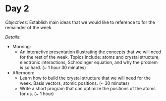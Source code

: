 # Day 2
*Objectives*: Establish main ideas that we would like to reference to for the remainder of the week.

*Details*:

 - Morning:
      - An interactive presentation illustrating the concepts that we will need for the rest of the week. Topics include: atoms and crystal structure, electronic interactions, Schrodinger equation, and why the problem is so hard. (~ 1 hour 30 minutes)
 - Afternoon:
      - Learn how to build the crystal structure that we will need for the week. Basis vectors, atomic positions. (~ 30 minutes)
      - Write a short program that can optimize the positions of the atoms for us. (~ 1 hour)
